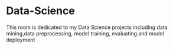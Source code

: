 # Data-Science
This room is dedicated to my Data Science projects including data mining,data preprocessing, model training, evaluating and model deployment
